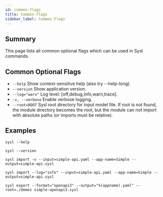 ```yaml
---
id: common-flags
title: Common Flags
sidebar_label: Common Flags
---
```


## Summary

This page lists all common optional flags which can be used in Sysl commands.

## Common Optional Flags

- `--help` Show context-sensitive help (also try --help-long).
- `--version` Show application version.
- `--log="warn"` Log level: [off,debug,info,warn,trace].
- `-v, --verbose` Enable verbose logging.
- `--root=ROOT` Sysl root directory for input model file. If root is not found, the module directory becomes the root, but the module can not import with absolute paths (or imports must be relative).

## Examples

```
sysl --help
```

```
sysl --version
```

```
sysl import -v --input=simple-api.yaml --app-name=Simple --output=simple-api.sysl
```

```
sysl import --log="info" --input=simple-api.yaml --app-name=Simple --output=simple-api.sysl
```

```
sysl export --format="openapi3" --output="%(appname).yaml" --root=./demos simple-openapi3.sysl
```